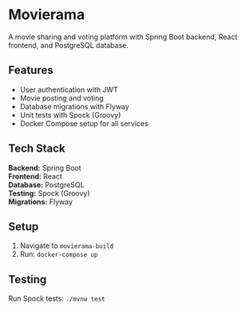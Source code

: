 # Movierama

A movie sharing and voting platform with Spring Boot backend, React frontend, and PostgreSQL database.

## Features

- User authentication with JWT
- Movie posting and voting
- Database migrations with Flyway
- Unit tests with Spock (Groovy)
- Docker Compose setup for all services

## Tech Stack

**Backend:** Spring Boot  
**Frontend:** React  
**Database:** PostgreSQL  
**Testing:** Spock (Groovy)  
**Migrations:** Flyway  

## Setup

1. Navigate to `movierama-build`
2. Run: `docker-compose up`

## Testing

Run Spock tests: `./mvnw test`
